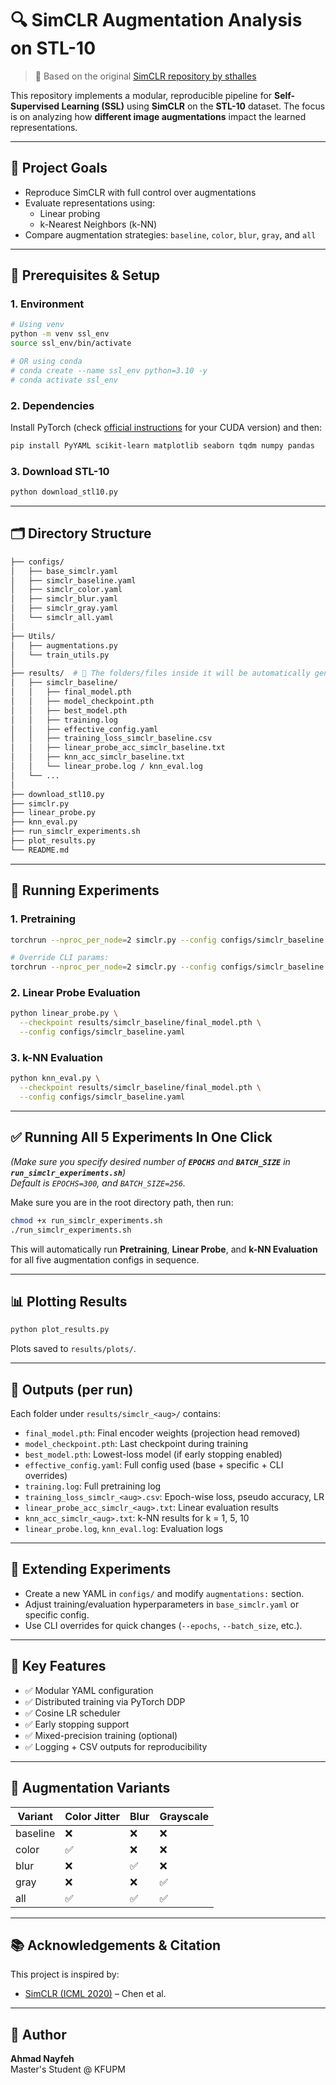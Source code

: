 # 🔍 SimCLR Augmentation Analysis on STL-10

> 🧭 Based on the original [SimCLR repository by sthalles](https://github.com/sthalles/SimCLR/tree/master)

This repository implements a modular, reproducible pipeline for **Self-Supervised Learning (SSL)** using **SimCLR** on the **STL-10** dataset. The focus is on analyzing how **different image augmentations** impact the learned representations.

---

## 📌 Project Goals

- Reproduce SimCLR with full control over augmentations
- Evaluate representations using:
  - Linear probing
  - k-Nearest Neighbors (k-NN)
- Compare augmentation strategies: `baseline`, `color`, `blur`, `gray`, and `all`

---

## 🧰 Prerequisites & Setup

### 1. Environment

```bash
# Using venv
python -m venv ssl_env
source ssl_env/bin/activate

# OR using conda
# conda create --name ssl_env python=3.10 -y
# conda activate ssl_env
```

### 2. Dependencies

Install PyTorch (check [official instructions](https://pytorch.org/get-started/locally/) for your CUDA version) and then:

```bash
pip install PyYAML scikit-learn matplotlib seaborn tqdm numpy pandas
```

### 3. Download STL-10

```bash
python download_stl10.py
```

---

## 🗂️ Directory Structure

```bash
├── configs/
│   ├── base_simclr.yaml
│   ├── simclr_baseline.yaml
│   ├── simclr_color.yaml
│   ├── simclr_blur.yaml
│   ├── simclr_gray.yaml
│   └── simclr_all.yaml
│
├── Utils/
│   ├── augmentations.py
│   └── train_utils.py
│
├── results/  # 🔄 The folders/files inside it will be automatically generated after running any experiment
│   ├── simclr_baseline/
│   │   ├── final_model.pth
│   │   ├── model_checkpoint.pth
│   │   ├── best_model.pth
│   │   ├── training.log
│   │   ├── effective_config.yaml
│   │   ├── training_loss_simclr_baseline.csv
│   │   ├── linear_probe_acc_simclr_baseline.txt
│   │   ├── knn_acc_simclr_baseline.txt
│   │   └── linear_probe.log / knn_eval.log
│   └── ...
│
├── download_stl10.py
├── simclr.py
├── linear_probe.py
├── knn_eval.py
├── run_simclr_experiments.sh
├── plot_results.py
└── README.md
```

---

## 🚀 Running Experiments

### 1. Pretraining

```bash
torchrun --nproc_per_node=2 simclr.py --config configs/simclr_baseline.yaml

# Override CLI params:
torchrun --nproc_per_node=2 simclr.py --config configs/simclr_baseline.yaml --epochs 5 --batch_size 128
```

### 2. Linear Probe Evaluation

```bash
python linear_probe.py \
  --checkpoint results/simclr_baseline/final_model.pth \
  --config configs/simclr_baseline.yaml
```

### 3. k-NN Evaluation

```bash
python knn_eval.py \
  --checkpoint results/simclr_baseline/final_model.pth \
  --config configs/simclr_baseline.yaml
```

---

## ✅ Running All 5 Experiments In One Click

_(Make sure you specify desired number of **`EPOCHS`** and **`BATCH_SIZE`** in **`run_simclr_experiments.sh`**)  
Default is `EPOCHS=300`, and `BATCH_SIZE=256`._

Make sure you are in the root directory path, then run:

```bash
chmod +x run_simclr_experiments.sh
./run_simclr_experiments.sh
```

This will automatically run **Pretraining**, **Linear Probe**, and **k-NN Evaluation** for all five augmentation configs in sequence.

---

## 📊 Plotting Results

```bash
python plot_results.py
```

Plots saved to `results/plots/`.

---

## 📁 Outputs (per run)

Each folder under `results/simclr_<aug>/` contains:

- `final_model.pth`: Final encoder weights (projection head removed)
- `model_checkpoint.pth`: Last checkpoint during training
- `best_model.pth`: Lowest-loss model (if early stopping enabled)
- `effective_config.yaml`: Full config used (base + specific + CLI overrides)
- `training.log`: Full pretraining log
- `training_loss_simclr_<aug>.csv`: Epoch-wise loss, pseudo accuracy, LR
- `linear_probe_acc_simclr_<aug>.txt`: Linear evaluation results
- `knn_acc_simclr_<aug>.txt`: k-NN results for k = 1, 5, 10
- `linear_probe.log`, `knn_eval.log`: Evaluation logs

---

## 🔧 Extending Experiments

- Create a new YAML in `configs/` and modify `augmentations:` section.
- Adjust training/evaluation hyperparameters in `base_simclr.yaml` or specific config.
- Use CLI overrides for quick changes (`--epochs`, `--batch_size`, etc.).

---

## 🧠 Key Features

- ✅ Modular YAML configuration
- ✅ Distributed training via PyTorch DDP
- ✅ Cosine LR scheduler
- ✅ Early stopping support
- ✅ Mixed-precision training (optional)
- ✅ Logging + CSV outputs for reproducibility

---

## 🧪 Augmentation Variants

| Variant   | Color Jitter | Blur | Grayscale |
|-----------|--------------|------|-----------|
| baseline  | ❌           | ❌   | ❌        |
| color     | ✅           | ❌   | ❌        |
| blur      | ❌           | ✅   | ❌        |
| gray      | ❌           | ❌   | ✅        |
| all       | ✅           | ✅   | ✅        |

---

## 📚 Acknowledgements & Citation

This project is inspired by:

- [SimCLR (ICML 2020)](https://arxiv.org/abs/2002.05709) – Chen et al.

---

## 👤 Author

**Ahmad Nayfeh**  
Master's Student @ KFUPM  

